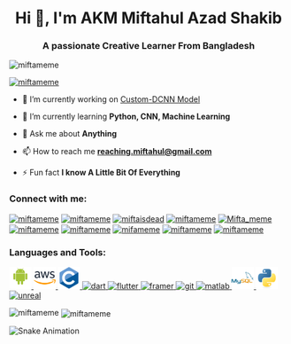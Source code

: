 <h1 align="center">Hi 👋, I'm AKM Miftahul Azad Shakib</h1>
<h3 align="center">A passionate Creative Learner From Bangladesh</h3>

<p align="left"> <img src="https://komarev.com/ghpvc/?username=miftameme&label=Profile%20views&color=0e75b6&style=flat" alt="miftameme" /> </p>

<p align="left"> <a href="https://github.com/ryo-ma/github-profile-trophy"><img src="https://github-profile-trophy.vercel.app/?username=miftameme" alt="miftameme" /></a> </p>

- 🔭 I’m currently working on [Custom-DCNN Model](https://www.kaggle.com/code/miftameme/custom-cnn-dhanno-memeog)

- 🌱 I’m currently learning **Python, CNN, Machine Learning**

- 💬 Ask me about **Anything**

- 📫 How to reach me **reaching.miftahul@gmail.com**

- ⚡ Fun fact **I know A Little Bit Of Everything**

<h3 align="left">Connect with me:</h3>
<p align="left">
<a href="https://linkedin.com/in/miftameme" target="blank"><img align="center" src="https://raw.githubusercontent.com/rahuldkjain/github-profile-readme-generator/master/src/images/icons/Social/linked-in-alt.svg" alt="miftameme" height="30" width="40" /></a>
<a href="https://kaggle.com/miftameme" target="blank"><img align="center" src="https://raw.githubusercontent.com/rahuldkjain/github-profile-readme-generator/master/src/images/icons/Social/kaggle.svg" alt="miftameme" height="30" width="40" /></a>
<a href="https://fb.com/miftaisdead" target="blank"><img align="center" src="https://raw.githubusercontent.com/rahuldkjain/github-profile-readme-generator/master/src/images/icons/Social/facebook.svg" alt="miftaisdead" height="30" width="40" /></a>
<a href="https://instagram.com/miftameme" target="blank"><img align="center" src="https://raw.githubusercontent.com/rahuldkjain/github-profile-readme-generator/master/src/images/icons/Social/instagram.svg" alt="miftameme" height="30" width="40" /></a>
<a href="https://dribbble.com/Mifta_meme" target="blank"><img align="center" src="https://raw.githubusercontent.com/rahuldkjain/github-profile-readme-generator/master/src/images/icons/Social/dribbble.svg" alt="Mifta_meme" height="30" width="40" /></a>
<a href="https://hashnode.com/@miftameme" target="blank"><img align="center" src="https://raw.githubusercontent.com/rahuldkjain/github-profile-readme-generator/master/src/images/icons/Social/hashnode.svg" alt="miftameme" height="30" width="40" /></a>
<a href="https://www.codechef.com/users/miftameme" target="blank"><img align="center" src="https://cdn.jsdelivr.net/npm/simple-icons@3.1.0/icons/codechef.svg" alt="miftameme" height="30" width="40" /></a>
<a href="https://www.hackerrank.com/profile/@miftameme" target="blank"><img align="center" src="https://raw.githubusercontent.com/rahuldkjain/github-profile-readme-generator/master/src/images/icons/Social/hackerrank.svg" alt="mifameme" height="30" width="40" /></a>
<a href="https://codeforces.com/profile/miftameme" target="blank"><img align="center" src="https://raw.githubusercontent.com/rahuldkjain/github-profile-readme-generator/master/src/images/icons/Social/codeforces.svg" alt="miftameme" height="30" width="40" /></a>
<a href="https://www.leetcode.com/miftameme" target="blank"><img align="center" src="https://raw.githubusercontent.com/rahuldkjain/github-profile-readme-generator/master/src/images/icons/Social/leet-code.svg" alt="miftameme" height="30" width="40" /></a>
</p>

<h3 align="left">Languages and Tools:</h3>
<p align="left"> <a href="https://developer.android.com" target="_blank" rel="noreferrer"> <img src="https://raw.githubusercontent.com/devicons/devicon/master/icons/android/android-original-wordmark.svg" alt="android" width="40" height="40"/> </a> <a href="https://aws.amazon.com" target="_blank" rel="noreferrer"> <img src="https://raw.githubusercontent.com/devicons/devicon/master/icons/amazonwebservices/amazonwebservices-original-wordmark.svg" alt="aws" width="40" height="40"/> </a> <a href="https://www.cprogramming.com/" target="_blank" rel="noreferrer"> <img src="https://raw.githubusercontent.com/devicons/devicon/master/icons/c/c-original.svg" alt="c" width="40" height="40"/> </a> <a href="https://dart.dev" target="_blank" rel="noreferrer"> <img src="https://www.vectorlogo.zone/logos/dartlang/dartlang-icon.svg" alt="dart" width="40" height="40"/> </a> <a href="https://flutter.dev" target="_blank" rel="noreferrer"> <img src="https://www.vectorlogo.zone/logos/flutterio/flutterio-icon.svg" alt="flutter" width="40" height="40"/> </a> <a href="https://www.framer.com/" target="_blank" rel="noreferrer"> <img src="https://www.vectorlogo.zone/logos/framer/framer-icon.svg" alt="framer" width="40" height="40"/> </a> <a href="https://git-scm.com/" target="_blank" rel="noreferrer"> <img src="https://www.vectorlogo.zone/logos/git-scm/git-scm-icon.svg" alt="git" width="40" height="40"/> </a> <a href="https://www.mathworks.com/" target="_blank" rel="noreferrer"> <img src="https://upload.wikimedia.org/wikipedia/commons/2/21/Matlab_Logo.png" alt="matlab" width="40" height="40"/> </a> <a href="https://www.mysql.com/" target="_blank" rel="noreferrer"> <img src="https://raw.githubusercontent.com/devicons/devicon/master/icons/mysql/mysql-original-wordmark.svg" alt="mysql" width="40" height="40"/> </a> <a href="https://www.python.org" target="_blank" rel="noreferrer"> <img src="https://raw.githubusercontent.com/devicons/devicon/master/icons/python/python-original.svg" alt="python" width="40" height="40"/> </a> <a href="https://unrealengine.com/" target="_blank" rel="noreferrer"> <img src="https://raw.githubusercontent.com/kenangundogan/fontisto/036b7eca71aab1bef8e6a0518f7329f13ed62f6b/icons/svg/brand/unreal-engine.svg" alt="unreal" width="40" height="40"/> </a> </p>

<p><img align="left" src="https://github-readme-stats.vercel.app/api/top-langs?username=miftameme&show_icons=true&locale=en&layout=compact" alt="miftameme" /></p>

<p>&nbsp;<img align="center" src="https://github-readme-stats.vercel.app/api?username=miftameme&show_icons=true&locale=en" alt="miftameme" /></p>

![Snake Animation](https://miftameme.github.io/Miftameme/snake.svg)
